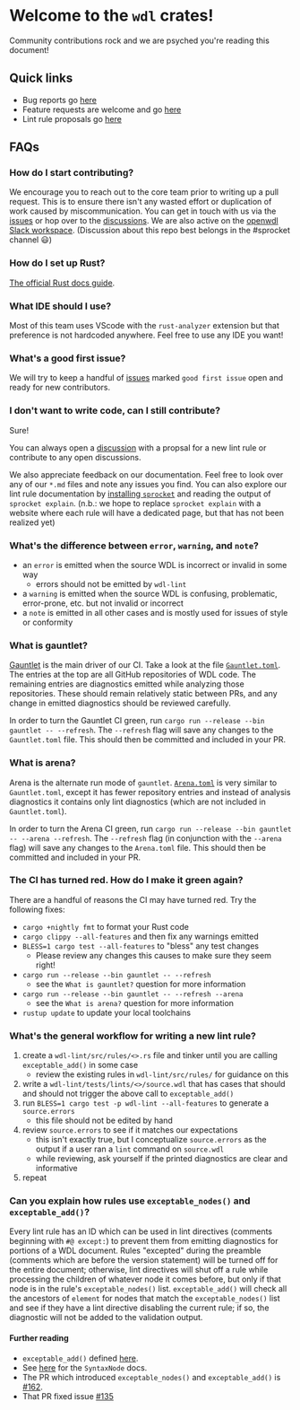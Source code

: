 # Welcome to the `wdl` crates!

Community contributions rock and we are psyched you're reading this document!

## Quick links

- Bug reports go [here][issues]
- Feature requests are welcome and go [here](https://github.com/stjude-rust-labs/wdl/discussions/categories/feature-requests)
- Lint rule proposals go [here](https://github.com/stjude-rust-labs/wdl/discussions/categories/rule-proposals)

## FAQs

### How do I start contributing?

We encourage you to reach out to the core team prior to writing up a pull request. This is to ensure there isn't any wasted effort or duplication of work caused by miscommunication. You can get in touch with us via the [issues][issues] or hop over to the [discussions](https://github.com/stjude-rust-labs/wdl/discussions). We are also active on the [openwdl Slack workspace](https://openwdl.slack.com). (Discussion about this repo best belongs in the #sprocket channel 😃)

### How do I set up Rust?

[The official Rust docs guide](https://www.rust-lang.org/tools/install).

### What IDE should I use?

Most of this team uses VScode with the `rust-analyzer` extension but that preference is not hardcoded anywhere. Feel free to use any IDE you want!

### What's a good first issue?

We will try to keep a handful of [issues][issues] marked `good first issue` open and ready for new contributors.

### I don't want to write code, can I still contribute?

Sure!

You can always open a [discussion](https://github.com/stjude-rust-labs/wdl/discussions/categories/rule-proposals) with a propsal for a new lint rule or contribute to any open discussions.

We also appreciate feedback on our documentation. Feel free to look over any of our `*.md` files and note any issues you find. You can also explore our lint rule documentation by [installing `sprocket`](https://stjude-rust-labs.github.io/sprocket/installation.html) and reading the output of `sprocket explain`. (n.b.: we hope to replace `sprocket explain` with a website where each rule will have a dedicated page, but that has not been realized yet)

### What's the difference between `error`, `warning`, and `note`?

- an `error` is emitted when the source WDL is incorrect or invalid in some way
    - errors should not be emitted by `wdl-lint`
- a `warning` is emitted when the source WDL is confusing, problematic, error-prone, etc. but not invalid or incorrect
- a `note` is emitted in all other cases and is mostly used for issues of style or conformity

### What is gauntlet?

[Gauntlet](https://github.com/stjude-rust-labs/wdl/tree/main/gauntlet) is the main driver of our CI. Take a look at the file [`Gauntlet.toml`](https://github.com/stjude-rust-labs/wdl/blob/main/Gauntlet.toml). The entries at the top are all GitHub repositories of WDL code. The remaining entries are diagnostics emitted while analyzing those repositories. These should remain relatively static between PRs, and any change in emitted diagnostics should be reviewed carefully.

In order to turn the Gauntlet CI green, run `cargo run --release --bin gauntlet -- --refresh`. The `--refresh` flag will save any changes to the `Gauntlet.toml` file. This should then be committed and included in your PR.

### What is arena?

Arena is the alternate run mode of `gauntlet`. [`Arena.toml`](https://github.com/stjude-rust-labs/wdl/blob/main/Arena.toml) is very similar to `Gauntlet.toml`, except it has fewer repository entries and instead of analysis diagnostics it contains only lint diagnostics (which are not included in `Gauntlet.toml`).

In order to turn the Arena CI green, run `cargo run --release --bin gauntlet -- --arena --refresh`. The `--refresh` flag (in conjunction with the `--arena` flag) will save any changes to the `Arena.toml` file. This should then be committed and included in your PR.

### The CI has turned red. How do I make it green again?

There are a handful of reasons the CI may have turned red. Try the following fixes:

- `cargo +nightly fmt` to format your Rust code
- `cargo clippy --all-features` and then fix any warnings emitted
- `BLESS=1 cargo test --all-features` to "bless" any test changes
    - Please review any changes this causes to make sure they seem right!
- `cargo run --release --bin gauntlet -- --refresh`
    - see the `What is gauntlet?` question for more information
- `cargo run --release --bin gauntlet -- --refresh --arena`
    - see the `What is arena?` question for more information
- `rustup update` to update your local toolchains

### What's the general workflow for writing a new lint rule?

1. create a `wdl-lint/src/rules/<>.rs` file and tinker until you are calling `exceptable_add()` in some case
    - review the existing rules in `wdl-lint/src/rules/` for guidance on this
2. write a `wdl-lint/tests/lints/<>/source.wdl` that has cases that should and should not trigger the above call to `exceptable_add()`
3. run `BLESS=1 cargo test -p wdl-lint --all-features` to generate a `source.errors`
    - this file should not be edited by hand
4. review `source.errors` to see if it matches our expectations
    - this isn't exactly true, but I conceptualize `source.errors` as the output if a user ran a `lint` command on `source.wdl`
    - while reviewing, ask yourself if the printed diagnostics are clear and informative
5. repeat

### Can you explain how rules use `exceptable_nodes()` and `exceptable_add()`?

Every lint rule has an ID which can be used in lint directives (comments beginning with `#@ except:`) to prevent them from emitting diagnostics for portions of a WDL document. Rules "excepted" during the preamble (comments which are before the version statement) will be turned off for the entire document; otherwise, lint directives will shut off a rule while processing the children of whatever node it comes before, but only if that node is in the rule's `exceptable_nodes()` list. `exceptable_add()` will check all the ancestors of `element` for nodes that match the `exceptable_nodes()` list and see if they have a lint directive disabling the current rule; if so, the diagnostic will not be added to the validation output.

#### Further reading

* `exceptable_add()` defined [here](https://github.com/stjude-rust-labs/wdl/blob/wdl-v0.8.0/wdl-ast/src/validation.rs#L50).
* See [here](https://docs.rs/wdl/latest/wdl/grammar/type.SyntaxNode.html) for the `SyntaxNode` docs.
* The PR which introduced `exceptable_nodes()` and `exceptable_add()` is [#162](https://github.com/stjude-rust-labs/wdl/pull/162).
* That PR fixed issue [#135](https://github.com/stjude-rust-labs/wdl/issues/135)

[issues]: https://github.com/stjude-rust-labs/wdl/issues